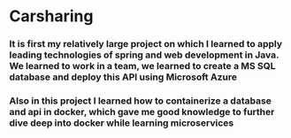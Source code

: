# Carsharing

### It is first my relatively large project on which I learned to apply leading technologies of spring and web development in Java. We learned to work in a team, we learned to create a MS SQL database and deploy this API using Microsoft Azure

### Also in this project I learned how to containerize a database and api in docker, which gave me good knowledge to further dive deep into docker while learning microservices

